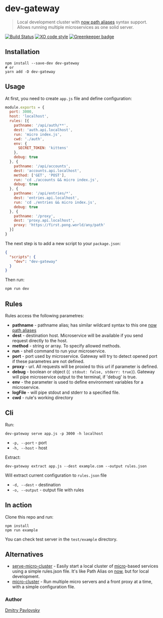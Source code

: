 # dev-gateway

> Local development cluster with [now path aliases](https://zeit.co/docs/features/path-aliases) syntax support. Allows running multiple microservices as one solid server.

[![Build Status](https://travis-ci.org/dimapaloskin/dev-gateway.svg?branch=master)](https://travis-ci.org/dimapaloskin/dev-gateway)
[![XO code style](https://img.shields.io/badge/code_style-XO-5ed9c7.svg)](https://github.com/sindresorhus/xo)
[![Greenkeeper badge](https://badges.greenkeeper.io/dimapaloskin/dev-gateway.svg)](https://greenkeeper.io/)

## Installation
```shell
npm install --save-dev dev-gateway
# or
yarn add -D dev-gateway
```

## Usage

At first, you need to create `app.js` file and define configuration:

```js
module.exports = {
  port: 3000,
  host: 'localhost',
  rules: [{
    pathname: '/api/auth/**',
    dest: 'auth.api.localhost',
    run: 'micro index.js',
    cwd: './auth',
    env: {
      SECRET_TOKEN: 'kittens'
    },
    debug: true
  }, {
    pathname: '/api/accounts',
    dest: 'accounts.api.localhost',
    method: ['GET', 'POST'],
    run: 'cd ./accounts && micro index.js',
    debug: true
  }, {
    pathname: '/api/entries/*',
    dest: 'entries.api.localhost',
    run: 'cd ./entries && micro index.js',
    debug: true
  }, {
    pathname: '/proxy',
    dest: 'proxy.api.localhost',
    proxy: 'https://first.pong.world/any/path'
  }]
}
```

The next step is to add a new script to your `package.json`:
```json
{
  "scripts": {
    "dev": "dev-gateway"
  }
}
```

Then run:
```sh
npm run dev
```

## Rules

Rules access the following parametres:
- **pathname** - pathname alias; has similar wildcard syntax to this one [now path aliases](https://zeit.co/docs/features/path-aliases)
- **dest** - destination host. Microservice will be available if you send request directly to the host.
- **method** - string or array. To specify allowed methods.
- **run** - shell command to run your microservice.
- **port** - port used by microservice. Gateway will try to detect opened port if these parametres are not defined.
- **proxy** - url. All requests will be proxied to this url if parameter is defined.
- **debug** - boolean or object (`{ stdout: false, stderr: true}`). Gateway will pipe microservice output to the terminal, if 'debug' is true.
- **env** - the parameter is used to define environment variables for a microservice.
- **logFile** - will pipe stdout and stderr to a specified file.
- **cwd** - rule's working directory

## Cli

Run:

```shell
dev-gateway serve app.js -p 3000 -h localhost
```

- `-p, --port` - port
- `-h, --host` - host

Extract:

```shell
dev-gateway extract app.js --dest example.com --output rules.json
```

Will extract current configuration to `rules.json` file

- `-d, --dest` - destination
- `-o, --output` - output file with rules

## In action
Clone this repo and run:

```shell
npm install
npm run example
```

You can check test server in the `test/example` directory.

## Alternatives

- [serve-micro-cluster](https://github.com/tylersnyder/serve-micro-cluster) - Easily start a local cluster of [micro](https://github.com/zeit/micro)-based services using a simple rules.json file. It's like Path Alias on [now](https://zeit.co/now), but for local development.
- [micro-cluster](https://github.com/zeit/micro-cluster) - Run multiple micro servers and a front proxy at a time, with a simple configuration file.

### Author
[Dmitry Pavlovsky](http://palosk.in)
